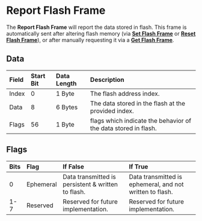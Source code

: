 # Report Flash Frame

The **Report Flash Frame** will report the data stored in flash. This frame is automatically sent after altering flash memory (via [**Set Flash Frame**](./set_flash.md) or [**Reset Flash Frame**](./reset_flash)), or after manually requesting it via a [**Get Flash Frame**](./get_flash.md).

## Data

| Field | Start Bit | Data Length | Description |
| :- | :- | :- | :- |
| Index | 0 | 1 Byte | The flash address index. |
| Data | 8 | 6 Bytes | The data stored in the flash at the provided index. |
| Flags | 56 | 1 Byte | flags which indicate the behavior of the data stored in flash. |

## Flags

| Bits | Flag | If False | If True |
| :- | :- | :- | :- |
| 0 | Ephemeral | Data transmitted is persistent & written to flash. | Data transmitted is ephemeral, and not written to flash. |
| 1-7 | Reserved | Reserved for future implementation. | Reserved for future implementation. |